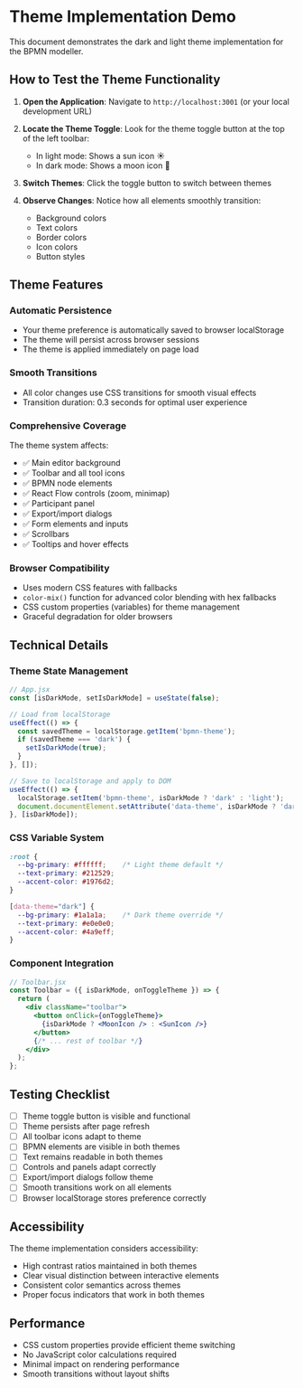 # Theme Implementation Demo

This document demonstrates the dark and light theme implementation for the BPMN modeller.

## How to Test the Theme Functionality

1. **Open the Application**: Navigate to `http://localhost:3001` (or your local development URL)

2. **Locate the Theme Toggle**: Look for the theme toggle button at the top of the left toolbar:
   - In light mode: Shows a sun icon ☀️
   - In dark mode: Shows a moon icon 🌙

3. **Switch Themes**: Click the toggle button to switch between themes

4. **Observe Changes**: Notice how all elements smoothly transition:
   - Background colors
   - Text colors
   - Border colors
   - Icon colors
   - Button styles

## Theme Features

### Automatic Persistence
- Your theme preference is automatically saved to browser localStorage
- The theme will persist across browser sessions
- The theme is applied immediately on page load

### Smooth Transitions
- All color changes use CSS transitions for smooth visual effects
- Transition duration: 0.3 seconds for optimal user experience

### Comprehensive Coverage
The theme system affects:
- ✅ Main editor background
- ✅ Toolbar and all tool icons
- ✅ BPMN node elements
- ✅ React Flow controls (zoom, minimap)
- ✅ Participant panel
- ✅ Export/import dialogs
- ✅ Form elements and inputs
- ✅ Scrollbars
- ✅ Tooltips and hover effects

### Browser Compatibility
- Uses modern CSS features with fallbacks
- `color-mix()` function for advanced color blending with hex fallbacks
- CSS custom properties (variables) for theme management
- Graceful degradation for older browsers

## Technical Details

### Theme State Management
```javascript
// App.jsx
const [isDarkMode, setIsDarkMode] = useState(false);

// Load from localStorage
useEffect(() => {
  const savedTheme = localStorage.getItem('bpmn-theme');
  if (savedTheme === 'dark') {
    setIsDarkMode(true);
  }
}, []);

// Save to localStorage and apply to DOM
useEffect(() => {
  localStorage.setItem('bpmn-theme', isDarkMode ? 'dark' : 'light');
  document.documentElement.setAttribute('data-theme', isDarkMode ? 'dark' : 'light');
}, [isDarkMode]);
```

### CSS Variable System
```css
:root {
  --bg-primary: #ffffff;    /* Light theme default */
  --text-primary: #212529;
  --accent-color: #1976d2;
}

[data-theme="dark"] {
  --bg-primary: #1a1a1a;    /* Dark theme override */
  --text-primary: #e0e0e0;
  --accent-color: #4a9eff;
}
```

### Component Integration
```jsx
// Toolbar.jsx
const Toolbar = ({ isDarkMode, onToggleTheme }) => {
  return (
    <div className="toolbar">
      <button onClick={onToggleTheme}>
        {isDarkMode ? <MoonIcon /> : <SunIcon />}
      </button>
      {/* ... rest of toolbar */}
    </div>
  );
};
```

## Testing Checklist

- [ ] Theme toggle button is visible and functional
- [ ] Theme persists after page refresh
- [ ] All toolbar icons adapt to theme
- [ ] BPMN elements are visible in both themes
- [ ] Text remains readable in both themes
- [ ] Controls and panels adapt correctly
- [ ] Export/import dialogs follow theme
- [ ] Smooth transitions work on all elements
- [ ] Browser localStorage stores preference correctly

## Accessibility

The theme implementation considers accessibility:
- High contrast ratios maintained in both themes
- Clear visual distinction between interactive elements
- Consistent color semantics across themes
- Proper focus indicators that work in both themes

## Performance

- CSS custom properties provide efficient theme switching
- No JavaScript color calculations required
- Minimal impact on rendering performance
- Smooth transitions without layout shifts
